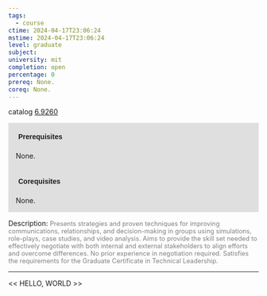 ```yaml
---
tags:
  - course
ctime: 2024-04-17T23:06:24
mstime: 2024-04-17T23:06:24
level: graduate
subject: 
university: mit
completion: open
percentage: 0
prereq: None.
coreq: None.
---
```


catalog [6.9260](http://student.mit.edu/catalog/m6e.html#6.9260)

<span style="display: block; padding: 15px; background-color: rgb(100, 100, 100, 0.2);"><font id="m_prereq3439_0" style="display: block; font-family: Arial, sans-serif; font-weight: bold; padding: 5px">Prerequisites</font><br><span id="prereq3439_0">None.</span></span>
<span style="display: block; padding: 15px; background-color: rgb(100, 100, 100, 0.2);"><font id="m_coreq3439_0" style="display: block; font-family: Arial, sans-serif; font-weight: bold; padding: 5px">Corequisites</font><br><span id="coreq3439_0">None.</span></span>

<font style="">Description:</font>
<font style="color: grey; font-size: 0.8rem;">Presents strategies and proven techniques for improving communications, relationships, and decision-making in groups using simulations, role-plays, case studies, and video analysis. Aims to provide the skill set needed to effectively negotiate with both internal and external stakeholders to align efforts and overcome differences. No prior experience in negotiation required. Satisfies the requirements for the Graduate Certificate in Technical Leadership.</font>



---

<< HELLO, WORLD >>
